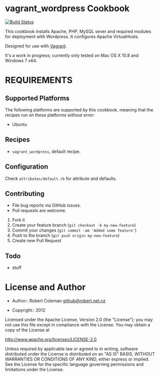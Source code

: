 vagrant_wordpress Cookbook
========================

[![Build Status](https://secure.travis-ci.org/rjocoleman/vagrant_wordpress.png)](http://travis-ci.org/rjocoleman/vagrant_wordpress)

This cookbook installs Apache, PHP, MySQL sever and required modules for deployment with Wordpress.
It configures Apache VirtualHosts.

Designed for use with [Vagrant](http://www.vagrantup.com/).

It's a work in progress; currently only tested on Mac OS X 10.8 and Windows 7 x64.


REQUIREMENTS
============
Supported Platforms
-------------------

The following platforms are supported by this cookbook, meaning that the recipes run on these platforms without error:

* Ubuntu


Recipes
-------

* `vagrant_wordpress`, default recipe.


Configuration
-------------

Check `attributes/default.rb` for attribute and defaults.


Contributing
------------

* File bug reports via GitHub issues.
* Pull requests are welcome.


1. Fork it
2. Create your feature branch (`git checkout -b my-new-feature`)
3. Commit your changes (`git commit -am 'Added some feature'`)
4. Push to the branch (`git push origin my-new-feature`)
5. Create new Pull Request


Todo
----

* stuff

License and Author
===================

* Author:: Robert Coleman <github@robert.net.nz>


* Copyright:: 2012

Licensed under the Apache License, Version 2.0 (the "License");
you may not use this file except in compliance with the License.
You may obtain a copy of the License at

http://www.apache.org/licenses/LICENSE-2.0

Unless required by applicable law or agreed to in writing, software
distributed under the License is distributed on an "AS IS" BASIS,
WITHOUT WARRANTIES OR CONDITIONS OF ANY KIND, either express or implied.
See the License for the specific language governing permissions and
limitations under the License.